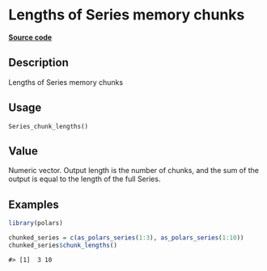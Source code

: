 

# Lengths of Series memory chunks

[**Source code**](https://github.com/pola-rs/r-polars/tree/main/R/after-wrappers.R#L20)

## Description

Lengths of Series memory chunks

## Usage

<pre><code class='language-R'>Series_chunk_lengths()
</code></pre>

## Value

Numeric vector. Output length is the number of chunks, and the sum of
the output is equal to the length of the full Series.

## Examples

``` r
library(polars)

chunked_series = c(as_polars_series(1:3), as_polars_series(1:10))
chunked_series$chunk_lengths()
```

    #> [1]  3 10
